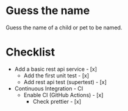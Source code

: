 # Guess the name
Guess the name of a child or pet to be named.


# Checklist

- Add a basic rest api service - [x]
  - Add the first unit test - [x]
  - Add rest api test (supertest) - [x]
- Continuous Integration - CI
  - Enable CI (GitHub Actions) - [x]
    - Check prettier - [x]


